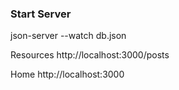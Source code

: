### Start Server
json-server --watch db.json

Resources
http://localhost:3000/posts

Home
http://localhost:3000
